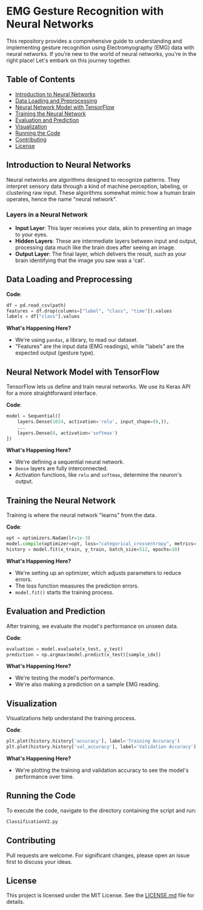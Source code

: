 # EMG Gesture Recognition with Neural Networks

This repository provides a comprehensive guide to understanding and implementing gesture recognition using Electromyography (EMG) data with neural networks. If you're new to the world of neural networks, you're in the right place! Let's embark on this journey together.

## Table of Contents

- [Introduction to Neural Networks](#introduction-to-neural-networks)
- [Data Loading and Preprocessing](#data-loading-and-preprocessing)
- [Neural Network Model with TensorFlow](#neural-network-model-with-tensorflow)
- [Training the Neural Network](#training-the-neural-network)
- [Evaluation and Prediction](#evaluation-and-prediction)
- [Visualization](#visualization)
- [Running the Code](#running-the-code)
- [Contributing](#contributing)
- [License](#license)

## Introduction to Neural Networks

Neural networks are algorithms designed to recognize patterns. They interpret sensory data through a kind of machine perception, labeling, or clustering raw input. These algorithms somewhat mimic how a human brain operates, hence the name "neural network".

### Layers in a Neural Network

- **Input Layer**: This layer receives your data, akin to presenting an image to your eyes.
- **Hidden Layers**: These are intermediate layers between input and output, processing data much like the brain does after seeing an image.
- **Output Layer**: The final layer, which delivers the result, such as your brain identifying that the image you saw was a 'cat'.

## Data Loading and Preprocessing

**Code**:
```python
df = pd.read_csv(path)
features = df.drop(columns=["label", "class", "time"]).values
labels = df["class"].values
```

**What's Happening Here?**
- We're using `pandas`, a library, to read our dataset. 
- "Features" are the input data (EMG readings), while "labels" are the expected output (gesture type).

## Neural Network Model with TensorFlow

TensorFlow lets us define and train neural networks. We use its Keras API for a more straightforward interface.

**Code**:
```python
model = Sequential([
    layers.Dense(1024, activation='relu', input_shape=(8,)),
    ...
    layers.Dense(8, activation='softmax')
])
```

**What's Happening Here?**
- We're defining a sequential neural network.
- `Dense` layers are fully interconnected.
- Activation functions, like `relu` and `softmax`, determine the neuron's output.

## Training the Neural Network

Training is where the neural network "learns" from the data.

**Code**:
```python
opt = optimizers.Nadam(lr=1e-3)
model.compile(optimizer=opt, loss="categorical_crossentropy", metrics=["accuracy"])
history = model.fit(x_train, y_train, batch_size=512, epochs=10)
```

**What's Happening Here?**
- We're setting up an optimizer, which adjusts parameters to reduce errors.
- The loss function measures the prediction errors.
- `model.fit()` starts the training process.

## Evaluation and Prediction

After training, we evaluate the model's performance on unseen data.

**Code**:
```python
evaluation = model.evaluate(x_test, y_test)
prediction = np.argmax(model.predict(x_test)[sample_idx])
```

**What's Happening Here?**
- We're testing the model's performance.
- We're also making a prediction on a sample EMG reading.

## Visualization

Visualizations help understand the training process.

**Code**:
```python
plt.plot(history.history['accuracy'], label='Training Accuracy')
plt.plot(history.history['val_accuracy'], label='Validation Accuracy')
```

**What's Happening Here?**
- We're plotting the training and validation accuracy to see the model's performance over time.

## Running the Code

To execute the code, navigate to the directory containing the script and run:

```bash
ClassificationV2.py
```

## Contributing

Pull requests are welcome. For significant changes, please open an issue first to discuss your ideas.

## License

This project is licensed under the MIT License. See the [LICENSE.md](LICENSE.md) file for details.

